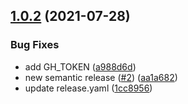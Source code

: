 ## [1.0.2](https://github.com/truocpham-agilityio/semantic-release-demo/compare/v1.0.1...v1.0.2) (2021-07-28)


### Bug Fixes

* add GH_TOKEN ([a988d6d](https://github.com/truocpham-agilityio/semantic-release-demo/commit/a988d6d05d8774b4d37b780fd621ea2a7d6ce60c))
* new semantic release ([#2](https://github.com/truocpham-agilityio/semantic-release-demo/issues/2)) ([aa1a682](https://github.com/truocpham-agilityio/semantic-release-demo/commit/aa1a68286eadc6048cfb9ca4eed1d8ac73cf19d4))
* update release.yaml ([1cc8956](https://github.com/truocpham-agilityio/semantic-release-demo/commit/1cc89566ef2020fdd2d1ac0a7954adb659800d7b))
